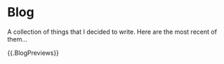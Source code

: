 # Blog

A collection of things that I decided to write. Here are the most recent of them...

{{.BlogPreviews}}

